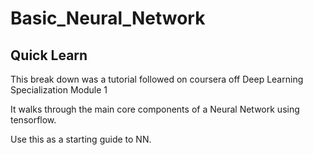# Basic_Neural_Network

Quick Learn
-----------

This break down was a tutorial followed on coursera off Deep Learning Specialization Module 1

It walks through the main core components of a Neural Network using tensorflow.

Use this as a starting guide to NN.
